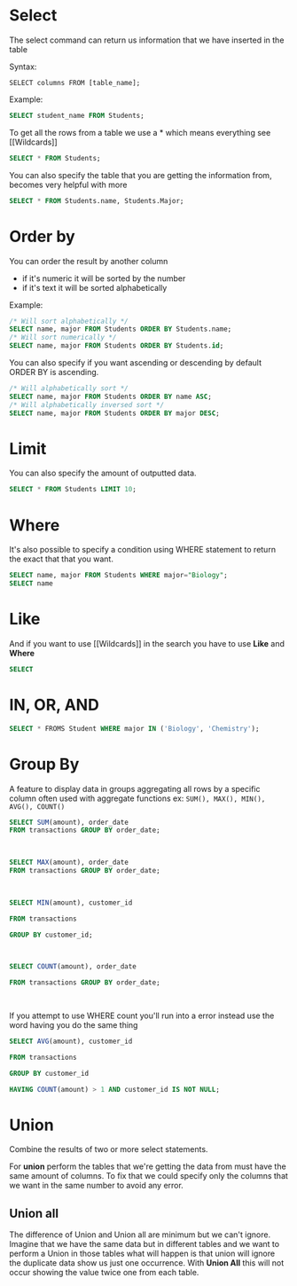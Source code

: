 # Select

The select command can return us information that we have inserted in the table

Syntax:

```
SELECT columns FROM [table_name];
```

Example:

```SQL
SELECT student_name FROM Students;
```

To get all the rows from a table we use a * which means everything see [[Wildcards]]

```SQL
SELECT * FROM Students;
```

You can also specify the table that you are getting the information from, becomes very helpful with more 

```SQL
SELECT * FROM Students.name, Students.Major;
```

# Order by

You can order the result by another column
- if it's numeric it will be sorted by the number
- if it's text it will be sorted alphabetically

Example:

```SQL
/* Will sort alphabetically */ 
SELECT name, major FROM Students ORDER BY Students.name;
/* Will sort numerically */
SELECT name, major FROM Students ORDER BY Students.id;
```

You can also specify if you want ascending or descending by default ORDER BY is ascending.

```SQL
/* Will alphabetically sort */
SELECT name, major FROM Students ORDER BY name ASC;
/* Will alphabetically inversed sort */
SELECT name, major FROM Students ORDER BY major DESC;
```

# Limit 

You can also specify the amount of outputted data.

```SQL
SELECT * FROM Students LIMIT 10;
```

# Where

It's also possible to specify a condition using WHERE statement to return the exact that that you want.

```SQL
SELECT name, major FROM Students WHERE major="Biology";
SELECT name
```

# Like

And if you want to use [[Wildcards]] in the search you have to use **Like** and **Where**

```SQL
SELECT 
```

# IN, OR, AND

```SQL
SELECT * FROMS Student WHERE major IN ('Biology', 'Chemistry');
```

# Group By

A feature to display data in groups aggregating all rows by a specific column often used with aggregate functions ex: `SUM(), MAX(), MIN(), AVG(), COUNT()`

```SQL
SELECT SUM(amount), order_date
FROM transactions GROUP BY order_date;

  

SELECT MAX(amount), order_date
FROM transactions GROUP BY order_date;

  

SELECT MIN(amount), customer_id

FROM transactions

GROUP BY customer_id;

  

SELECT COUNT(amount), order_date

FROM transactions GROUP BY order_date;

  


```


If you attempt to use WHERE count you'll run into a error instead use the word having you do the same thing

```SQL
SELECT AVG(amount), customer_id

FROM transactions

GROUP BY customer_id

HAVING COUNT(amount) > 1 AND customer_id IS NOT NULL;
```

# Union

Combine the results of two or more select statements. 



For **union** perform the tables that we're getting the data from must have the same amount of columns. To fix that we could specify only the columns that we want in the same number to avoid any error.

## Union all

The difference of Union and Union all are minimum but we can't ignore. Imagine that we have the same data but in different tables and we want to perform a Union in those tables what will happen is that union will ignore the duplicate data show us just one occurrence. With **Union All** this will not occur showing the value twice one from each table.

